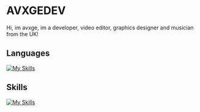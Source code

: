# AVXGEDEV

Hi, im avxge, im a developer, video editor, graphics designer and musician from the UK!

## Languages

[![My Skills](https://skillicons.dev/icons?i=js,html,css,py,tauri)](https://skillicons.dev)

## Skills

[![My Skills](https://skillicons.dev/icons?i=ps,ae)](https://skillicons.dev)
